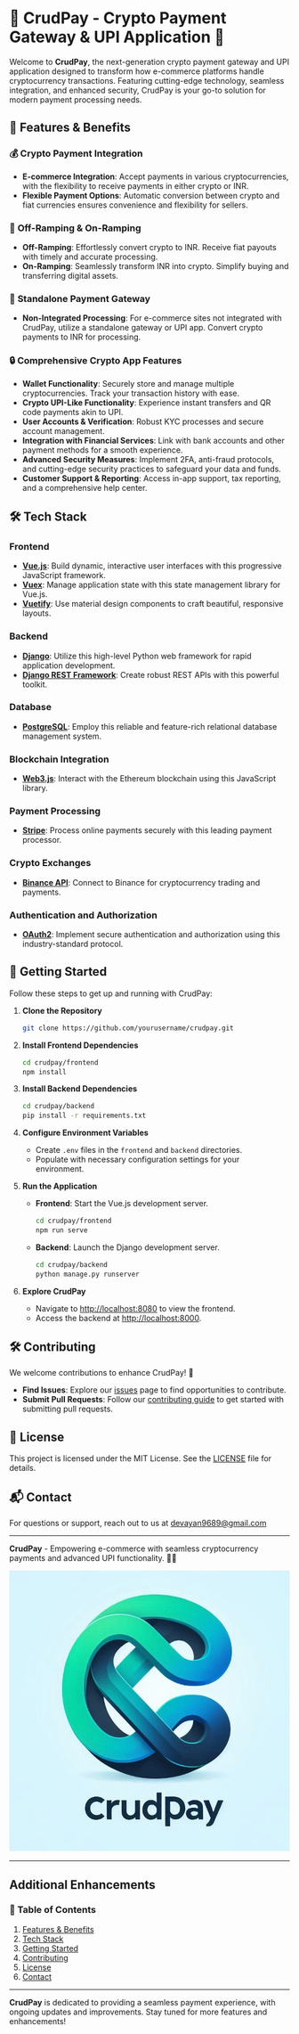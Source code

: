 # 🌟 CrudPay - Crypto Payment Gateway & UPI Application 🌟

Welcome to **CrudPay**, the next-generation crypto payment gateway and UPI application designed to transform how e-commerce platforms handle cryptocurrency transactions. Featuring cutting-edge technology, seamless integration, and enhanced security, CrudPay is your go-to solution for modern payment processing needs.

## 🚀 Features & Benefits

### 💰 **Crypto Payment Integration**
- **E-commerce Integration**: Accept payments in various cryptocurrencies, with the flexibility to receive payments in either crypto or INR.
- **Flexible Payment Options**: Automatic conversion between crypto and fiat currencies ensures convenience and flexibility for sellers.

### 🔄 **Off-Ramping & On-Ramping**
- **Off-Ramping**: Effortlessly convert crypto to INR. Receive fiat payouts with timely and accurate processing.
- **On-Ramping**: Seamlessly transform INR into crypto. Simplify buying and transferring digital assets.

### 🔗 **Standalone Payment Gateway**
- **Non-Integrated Processing**: For e-commerce sites not integrated with CrudPay, utilize a standalone gateway or UPI app. Convert crypto payments to INR for processing.

### 🔒 **Comprehensive Crypto App Features**
- **Wallet Functionality**: Securely store and manage multiple cryptocurrencies. Track your transaction history with ease.
- **Crypto UPI-Like Functionality**: Experience instant transfers and QR code payments akin to UPI.
- **User Accounts & Verification**: Robust KYC processes and secure account management.
- **Integration with Financial Services**: Link with bank accounts and other payment methods for a smooth experience.
- **Advanced Security Measures**: Implement 2FA, anti-fraud protocols, and cutting-edge security practices to safeguard your data and funds.
- **Customer Support & Reporting**: Access in-app support, tax reporting, and a comprehensive help center.

## 🛠️ Tech Stack

### **Frontend**
- **[Vue.js](https://vuejs.org/)**: Build dynamic, interactive user interfaces with this progressive JavaScript framework.
- **[Vuex](https://vuex.vuejs.org/)**: Manage application state with this state management library for Vue.js.
- **[Vuetify](https://vuetifyjs.com/)**: Use material design components to craft beautiful, responsive layouts.

### **Backend**
- **[Django](https://www.djangoproject.com/)**: Utilize this high-level Python web framework for rapid application development.
- **[Django REST Framework](https://www.django-rest-framework.org/)**: Create robust REST APIs with this powerful toolkit.

### **Database**
- **[PostgreSQL](https://www.postgresql.org/)**: Employ this reliable and feature-rich relational database management system.

### **Blockchain Integration**
- **[Web3.js](https://web3js.readthedocs.io/)**: Interact with the Ethereum blockchain using this JavaScript library.

### **Payment Processing**
- **[Stripe](https://stripe.com/)**: Process online payments securely with this leading payment processor.

### **Crypto Exchanges**
- **[Binance API](https://binance-docs.github.io/apidocs/spot/en/)**: Connect to Binance for cryptocurrency trading and payments.

### **Authentication and Authorization**
- **[OAuth2](https://oauth.net/2/)**: Implement secure authentication and authorization using this industry-standard protocol.

## 🚀 Getting Started

Follow these steps to get up and running with CrudPay:

1. **Clone the Repository**
   ```bash
   git clone https://github.com/yourusername/crudpay.git
   ```

2. **Install Frontend Dependencies**
   ```bash
   cd crudpay/frontend
   npm install
   ```

3. **Install Backend Dependencies**
   ```bash
   cd crudpay/backend
   pip install -r requirements.txt
   ```

4. **Configure Environment Variables**
   - Create `.env` files in the `frontend` and `backend` directories.
   - Populate with necessary configuration settings for your environment.

5. **Run the Application**
   - **Frontend**: Start the Vue.js development server.
     ```bash
     cd crudpay/frontend
     npm run serve
     ```
   - **Backend**: Launch the Django development server.
     ```bash
     cd crudpay/backend
     python manage.py runserver
     ```

6. **Explore CrudPay**
   - Navigate to [http://localhost:8080](http://localhost:8080) to view the frontend.
   - Access the backend at [http://localhost:8000](http://localhost:8000).

## 🛠️ Contributing

We welcome contributions to enhance CrudPay! 🎉

- **Find Issues**: Explore our [issues](https://github.com/yourusername/crudpay/issues) page to find opportunities to contribute.
- **Submit Pull Requests**: Follow our [contributing guide](CONTRIBUTING.md) to get started with submitting pull requests.

## 📝 License

This project is licensed under the MIT License. See the [LICENSE](LICENSE) file for details.

## 📬 Contact

For questions or support, reach out to us at [devayan9689@gmail.com](mailto:devayan9689@gmail.com) 
<!-- or join our [community forum](https://forum.crudpay.com). -->

---

**CrudPay** - Empowering e-commerce with seamless cryptocurrency payments and advanced UPI functionality. 🚀💸

[![CrudPay Logo](client/src/assets/crudpay-logo.png)](crudpay.vercel.app)

---

## Additional Enhancements

### 📑 Table of Contents
1. [Features & Benefits](#features--benefits)
2. [Tech Stack](#tech-stack)
3. [Getting Started](#getting-started)
4. [Contributing](#contributing)
5. [License](#license)
6. [Contact](#contact)

---

**CrudPay** is dedicated to providing a seamless payment experience, with ongoing updates and improvements. Stay tuned for more features and enhancements!
